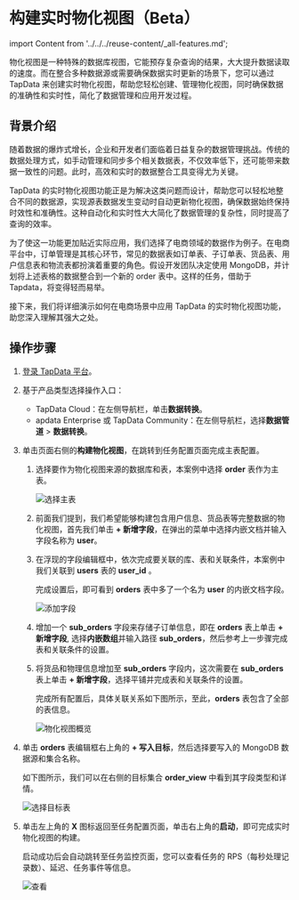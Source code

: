 # 构建实时物化视图（Beta）
import Content from '../../../reuse-content/_all-features.md';

<Content />

物化视图是一种特殊的数据库视图，它能预存复杂查询的结果，大大提升数据读取的速度。而在整合多种数据源或需要确保数据实时更新的场景下，您可以通过 TapData 来创建实时物化视图，帮助您轻松创建、管理物化视图，同时确保数据的准确性和实时性，简化了数据管理和应用开发过程。

## 背景介绍

随着数据的爆炸式增长，企业和开发者们面临着日益复杂的数据管理挑战。传统的数据处理方式，如手动管理和同步多个相关数据表，不仅效率低下，还可能带来数据一致性的问题。此时，高效和实时的数据整合工具变得尤为关键。

TapData 的实时物化视图功能正是为解决这类问题而设计，帮助您可以轻松地整合不同的数据源，实现源表数据发生变动时自动更新物化视图，确保数据始终保持时效性和准确性。这种自动化和实时性大大简化了数据管理的复杂性，同时提高了查询的效率。

为了使这一功能更加贴近实际应用，我们选择了电商领域的数据作为例子。在电商平台中，订单管理是其核心环节，常见的数据表如订单表、子订单表、货品表、用户信息表和物流表都扮演着重要的角色。假设开发团队决定使用 MongoDB，并计划将上述表格的数据整合到一个新的 order 表中。这样的任务，借助于 Tapdata，将变得轻而易举。

接下来，我们将详细演示如何在电商场景中应用 TapData 的实时物化视图功能，助您深入理解其强大之处。



## 操作步骤

1. [登录 TapData 平台](../../log-in.md)。

2. 基于产品类型选择操作入口：
   * TapData Cloud：在左侧导航栏，单击**数据转换**。
   * apdata Enterprise 或 TapData Community：在左侧导航栏，选择**数据管道** > **数据转换**。

3. 单击页面右侧的**构建物化视图**，在跳转到任务配置页面完成主表配置。

   1. 选择要作为物化视图来源的数据库和表，本案例中选择 **order** 表作为主表。

      ![选择主表](../../../images/select_main_table.png)

   2. 前面我们提到，我们希望能够构建包含用户信息、货品表等完整数据的物化视图，首先我们单击 **+ 新增字段**，在弹出的菜单中选择内嵌文档并输入字段名称为 **user**。

   3. 在浮现的字段编辑框中，依次完成要关联的库、表和关联条件，本案例中我们关联到 **users** 表的 **user_id** 。

      完成设置后，即可看到 **orders** 表中多了一个名为 **user** 的内嵌文档字段。

      ![添加字段](../../../images/add_columns.png)

   4. 增加一个 **sub_orders** 字段来存储子订单信息，即在 **orders** 表上单击 **+ 新增字段**, 选择**内嵌数组**并输入路径 **sub_orders**，然后参考上一步骤完成表和关联条件的设置。

   5. 将货品和物理信息增加至 **sub_orders** 字段内，这次需要在 **sub_orders** 表上单击 **+ 新增字段**，选择平铺并完成表和关联条件的设置。

      完成所有配置后，具体关联关系如下图所示，至此，**orders** 表包含了全部的表信息。

      ![物化视图概览](../../../images/materialized_view_overview.png)

4. 单击 **orders** 表编辑框右上角的 **+ 写入目标**，然后选择要写入的 MongoDB 数据源和集合名称。

   如下图所示，我们可以在右侧的目标集合 **order_view** 中看到其字段类型和详情。

   ![选择目标表](../../../images/select_view_write_target.png)

5. 单击左上角的 **X** 图标返回至任务配置页面，单击右上角的**启动**，即可完成实时物化视图的构建。

   启动成功后会自动跳转至任务监控页面，您可以查看任务的 RPS（每秒处理记录数）、延迟、任务事件等信息。

   ![查看](../../../images/monitor_view_task.png)

